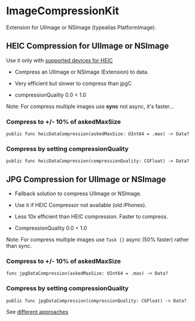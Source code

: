# ImageCompressionKit

Extension for UIImage or NSImage (typealias PlatformImage).

## HEIC Compression for UIImage or NSImage

Use it only with [supported devices for HEIC](https://support.apple.com/en-us/HT207022)

- Compress an UIImage or NSImage (Extension) to data.
- Very efficient but slower to compress than jpgC

- compressionQuality 0.0 < 1.0
 
Note: For compress multiple images use **sync** not async, it's faster...

### Compress to  +/- 10% of askedMaxSize
````
public func heicDataCompression(askedMaxSize: UInt64 = .max) -> Data? 
````
### Compress by setting compressionQuality
````
public func heicDataCompression(compressionQuality: CGFloat) -> Data?
````


## JPG Compression for UIImage or NSImage

- Fallback solution to compress UIImage or NSImage.
- Use it if HEIC Compressor not available (old iPhones).
- Less 10x efficient than HEIC compression. Faster to compress. 

- CompressionQuality 0.0 < 1.0

Note: For compress multiple images use ```Task {}``` async (50% faster) rather than sync.

### Compress to  +/- 10% of askedMaxSize
````
func jpgDataCompression(askedMaxSize: UInt64 = .max) -> Data? 
````
### Compress by setting compressionQuality
````
public func jpgDataCompression(compressionQuality: CGFloat) -> Data?
````

See [different approaches](https://stackoverflow.com/questions/29726643/how-to-compress-of-reduce-the-size-of-an-image-before-uploading-to-parse-as-pffi)
